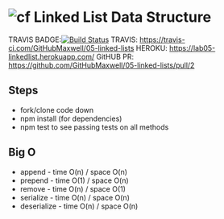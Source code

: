 ![cf](http://i.imgur.com/7v5ASc8.png) Linked List Data Structure
====
TRAVIS BADGE:[![Build Status](https://travis-ci.com/GitHubMaxwell/05-linked-lists.svg?branch=max-lab05)](https://travis-ci.com/GitHubMaxwell/05-linked-lists)
TRAVIS: https://travis-ci.com/GitHubMaxwell/05-linked-lists 
HEROKU: https://lab05-linkedlist.herokuapp.com/
GitHUB PR: https://github.com/GitHubMaxwell/05-linked-lists/pull/2

## Steps
* fork/clone code down
* npm install (for dependencies)
* npm test to see passing tests on all methods

## Big O
* append - time O(n) / space O(n)
* prepend - time O(1) / space O(n)
* remove - time O(n) / space O(1)
* serialize - time O(n) / space O(n)
* deserialize - time O(n) / space O(n)